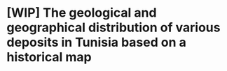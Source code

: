 # [WIP] The geological and geographical distribution of various deposits in Tunisia based on a historical map
